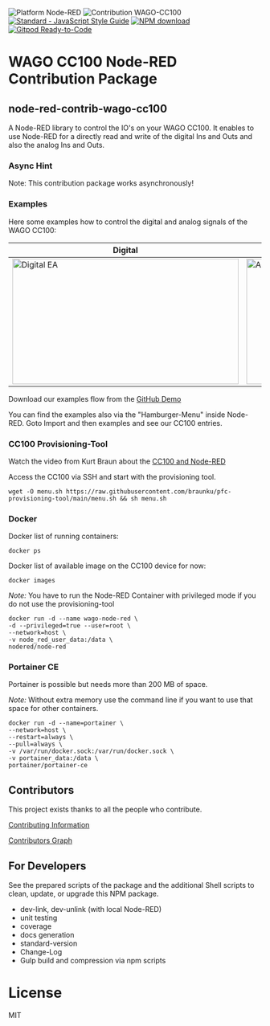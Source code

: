 ![Platform Node-RED](http://b.repl.ca/v1/Platform-Node--RED-red.png)
![Contribution WAGO-CC100](http://b.repl.ca/v1/Contribution-WAGO--CC100-orange.png)
[![Standard - JavaScript Style Guide](https://img.shields.io/badge/code%20style-standard-brightgreen.svg)](http://standardjs.com/)
[![NPM download](https://img.shields.io/npm/dm/node-red-contrib-wago-cc100.svg)](https://npm-stat.com/charts.html?package=node-red-contrib-wago-cc100)
[![Gitpod Ready-to-Code](https://img.shields.io/badge/Gitpod-ready--to--code-blue?logo=gitpod)](https://gitpod.io/#https://github.com/Helmut-Saal/CC100-Node-Red)

# WAGO CC100 Node-RED Contribution Package

## node-red-contrib-wago-cc100

A Node-RED library to control the IO's on your WAGO CC100.
It enables to use Node-RED for a directly read and write 
of the digital Ins and Outs and also the analog Ins and Outs.

### Async Hint

Note: This contribution package works asynchronously!

### Examples

Here some examples how to control the digital and analog signals of the WAGO CC100:

| Digital                                                                                                                                  | Analog |
|------------------------------------------------------------------------------------------------------------------------------------------| --- |
| <img src="https://github.com/Helmut-Saal/CC100-Node-Red/blob/master/Digital.png?raw=true" alt="Digital EA" height="250px" width="450px"> | <img src="https://github.com/Helmut-Saal/CC100-Node-Red/blob/master/Analog.png?raw=true" alt="Analog EA" height="250px" width="450px"> |


Download our examples flow from the [GitHub Demo](https://github.com/Helmut-Saal/CC100-Node-Red/blob/master/examples/)

You can find the examples also via the "Hamburger-Menu" inside Node-RED. 
Goto Import and then examples and see our CC100 entries.


### CC100 Provisioning-Tool

Watch the video from Kurt Braun about the [CC100 and Node-RED](https://www.youtube.com/watch?v=5s5g0veA5kA)

Access the CC100 via SSH and start with the provisioning tool.

	wget -O menu.sh https://raw.githubusercontent.com/braunku/pfc-provisioning-tool/main/menu.sh && sh menu.sh

### Docker

Docker list of running containers:
    
    docker ps

Docker list of available image on the CC100 device for now:

    docker images

*Note:* You have to run the Node-RED Container 
with privileged mode if you do not use the provisioning-tool

    docker run -d --name wago-node-red \
    -d --privileged=true --user=root \
    --network=host \
    -v node_red_user_data:/data \
    nodered/node-red

### Portainer CE

Portainer is possible but needs more than 200 MB of space.

*Note:* Without extra memory use the command line 
if you want to use that space for other containers.

	docker run -d --name=portainer \
	--network=host \
	--restart=always \
	--pull=always \
	-v /var/run/docker.sock:/var/run/docker.sock \
	-v portainer_data:/data \
	portainer/portainer-ce

## Contributors

This project exists thanks to all the people who contribute. 

[Contributing Information](./.github/CONTRIBUTING.md)

<a href="https://github.com/Helmut-Saal/CC100-Node-Red/graphs/contributors">Contributors Graph</a>

## For Developers

See the prepared scripts of the package and the additional Shell scripts 
to clean, update, or upgrade this NPM package.

* dev-link, dev-unlink (with local Node-RED)
* unit testing
* coverage
* docs generation
* standard-version
* Change-Log
* Gulp build and compression via npm scripts

# License

MIT